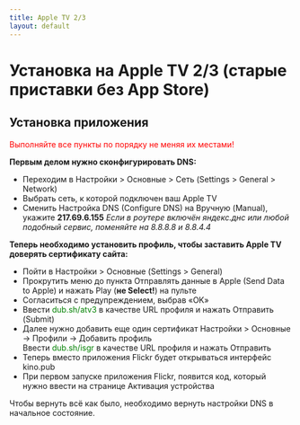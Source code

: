 ```yaml
---
title: Apple TV 2/3
layout: default
---
```

# Установка на Apple TV 2/3 (старые приставки без App Store)

## Установка приложения
<p style="color: red;">Выполняйте все пункты по порядку не меняя их местами! </p>

**Первым делом нужно сконфигурировать DNS:**

- Переходим в Настройки > Основные > Сеть (Settings > General > Network)
- Выбрать сеть, к которой подключен ваш Apple TV
- Сменить Настройка DNS (Configure DNS) на Вручную (Manual), укажите **217.69.6.155**
*Если в роутере включён яндекс.днс или любой подобный сервис, поменяйте на 8.8.8.8 и 8.8.4.4*

**Теперь необходимо установить профиль, чтобы заставить Apple TV доверять сертификату сайта:**

- Пойти в Настройки > Основные (Settings > General)
- Прокрутить меню до пункта Отправлять данные в Apple (Send Data to Apple) и нажать Play (**не Select!**) на пульте
- Согласиться с предупреждением, выбрав «OK»
- Ввести <span style="color: green;">dub.sh/atv3</span> в качестве URL профиля и нажать Отправить (Submit)
- Далее нужно добавить еще один сертификат Настройки > Основные -> Профили -> Добавить профиль  
Ввести <span style="color: green;">dub.sh/isgr</span> в качестве URL профиля и нажать Отправить
- Теперь вместо приложения Flickr будет открываться интерфейс kino.pub
- При первом запуске приложения Flickr, появится код, который нужно ввести на странице Активация устройства  

Чтобы вернуть всё как было, необходимо вернуть настройки DNS в начальное состояние.
